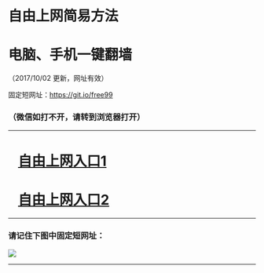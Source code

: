 ﻿# 自由上网简易方法

# 电脑、手机一键翻墙

（2017/10/02 更新，网址有效）

固定短网址：https://git.io/free99

### （微信如打不开，请转到浏览器打开）


***





# &nbsp;&nbsp; <a href="http://ft366621314.fwtz-zhenx1001.xyz/fwqtz01.html?t=100200111089 " target="_blank">自由上网入口1</a>
# &nbsp;&nbsp; <a href="http://ft7030723.fw-tzzhen1002.xyz/fwqtz02.html?t=100200116465 " target="_blank">自由上网入口2</a>
***

### 请记住下图中固定短网址：

<img src="https://s3-us-west-2.amazonaws.com/fwq-1001/yjfq-20170905okok.png" /> 


***

